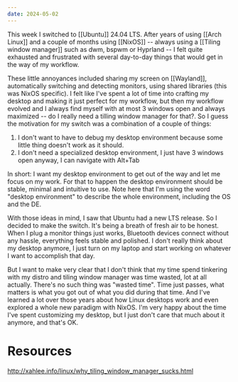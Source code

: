 ```yaml
---
date: 2024-05-02
---
```


This week I switched to [[Ubuntu]] 24.04 LTS. After years of using [[Arch Linux]] and a couple of months using [[NixOS]] -- always using a [[Tiling window manager]] such as dwm, bspwm or Hyprland -- I felt quite exhausted and frustrated with several day-to-day things that would get in the way of my workflow.

These little annoyances included sharing my screen on [[Wayland]], automatically switching and detecting monitors, using shared libraries (this was NixOS specific). I felt like I've spent a lot of time into crafting my desktop and making it just perfect for my workflow, but then my workflow evolved and I always find myself with at most 3 windows open and always maximized -- do I really need a tilling window manager for that?. So I guess the motivation for my switch was a combination of a couple of things:

1.  I don't want to have to debug my desktop environment because some little thing doesn't work as it should.
2.  I don't need a specialized desktop environment, I just have 3 windows open anyway, I can navigate with Alt+Tab

In short: I want my desktop environment to get out of the way and let me focus on my work. For that to happen the desktop environment should be stable, minimal and intuitive to use. Note here that I'm using the word "desktop environment" to describe the whole environment, including the OS and the DE.

With those ideas in mind, I saw that Ubuntu had a new LTS release. So I decided to make the switch. It's being a breath of fresh air to be honest. When I plug a monitor things just works, Bluetooth devices connect without any hassle, everything feels stable and polished. I don't really think about my desktop anymore, I just turn on my laptop and start working on whatever I want to accomplish that day.

But I want to make very clear that I don't think that my time spend tinkering with my distro and tiling window manager was time wasted, lot at all actually. There's no such thing was "wasted time". Time just passes, what matters is what you got out of what you did during that time. And I've learned a lot over those years about how Linux desktops work and even explored a whole new paradigm with NixOS. I'm very happy about the time I've spent customizing my desktop, but I just don't care that much about it anymore, and that's OK.

# Resources

http://xahlee.info/linux/why_tiling_window_manager_sucks.html